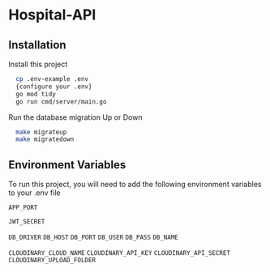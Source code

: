 
# Hospital-API


## Installation

Install this project

```bash
  cp .env-example .env
  {configure your .env}
  go mod tidy
  go run cmd/server/main.go
```

Run the database migration Up or Down

```bash
  make migrateup
  make migratedown
```

## Environment Variables

To run this project, you will need to add the following environment variables to your .env file

`APP_PORT`

`JWT_SECRET`

`DB_DRIVER` `DB_HOST` `DB_PORT` `DB_USER` `DB_PASS` `DB_NAME`

`CLOUDINARY_CLOUD_NAME` `CLOUDINARY_API_KEY` `CLOUDINARY_API_SECRET` `CLOUDINARY_UPLOAD_FOLDER`
